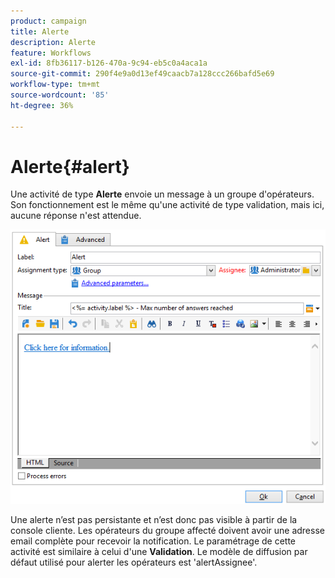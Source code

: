 ```yaml
---
product: campaign
title: Alerte
description: Alerte
feature: Workflows
exl-id: 8fb36117-b126-470a-9c94-eb5c0a4aca1a
source-git-commit: 290f4e9a0d13ef49caacb7a128ccc266bafd5e69
workflow-type: tm+mt
source-wordcount: '85'
ht-degree: 36%

---
```


# Alerte{#alert}



Une activité de type **Alerte** envoie un message à un groupe d&#39;opérateurs. Son fonctionnement est le même qu&#39;une activité de type validation, mais ici, aucune réponse n&#39;est attendue.

![](assets/edit_alerte.png)

Une alerte n’est pas persistante et n’est donc pas visible à partir de la console cliente. Les opérateurs du groupe affecté doivent avoir une adresse email complète pour recevoir la notification. Le paramétrage de cette activité est similaire à celui d&#39;une **Validation**. Le modèle de diffusion par défaut utilisé pour alerter les opérateurs est &#39;alertAssignee&#39;.
